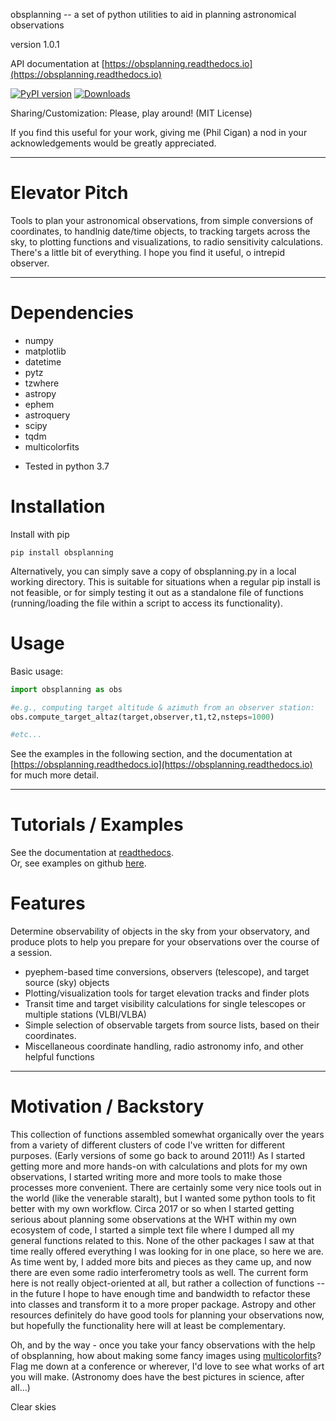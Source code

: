 obsplanning -- a set of python utilities to aid in planning astronomical observations

version 1.0.1

API documentation at [https://obsplanning.readthedocs.io](https://obsplanning.readthedocs.io)





[![PyPI version](https://badge.fury.io/py/obsplanning.svg)](https://badge.fury.io/py/obsplanning)
[![Downloads](https://pepy.tech/badge/obsplanning)](https://pepy.tech/project/obsplanning)


Sharing/Customization: Please, play around!  (MIT License)

If you find this useful for your work, giving me (Phil Cigan) a nod in your acknowledgements would be greatly appreciated.  





-----------------------

# Elevator Pitch

Tools to plan your astronomical observations, from simple conversions of coordinates, to handlnig date/time objects, to tracking targets across the sky, to plotting functions and visualizations, to radio sensitivity calculations.  There's a little bit of everything.  I hope you find it useful, o intrepid observer.



-----------------------

# Dependencies

* numpy
* matplotlib 
* datetime
* pytz
* tzwhere
* astropy
* ephem
* astroquery
* scipy
* tqdm
* multicolorfits


- Tested in python 3.7 



# Installation

Install with pip
```console
pip install obsplanning
```

Alternatively, you can simply save a copy of obsplanning.py in a local working directory.  This is suitable for situations when a regular pip install is not feasible, or for simply testing it out as a standalone file of functions (running/loading the file within a script to access its functionality).


# Usage

Basic usage:
```python
import obsplanning as obs

#e.g., computing target altitude & azimuth from an observer station:
obs.compute_target_altaz(target,observer,t1,t2,nsteps=1000)

#etc...
```

See the examples in the following section, and the documentation at [https://obsplanning.readthedocs.io](https://obsplanning.readthedocs.io) for much more detail.


-----------------------

# Tutorials / Examples 

See the documentation at [readthedocs](https://obsplanning.readthedocs.io).  
Or, see examples on github [here](./examples.md).



# Features

Determine observability of objects in the sky from your observatory, and produce plots to help you prepare for your observations over the course of a session.  

- pyephem-based time conversions, observers (telescope), and target source (sky) objects
- Plotting/visualization tools for target elevation tracks and finder plots
- Transit time and target visibility calculations for single telescopes or multiple stations (VLBI/VLBA)
- Simple selection of observable targets from source lists, based on their coordinates. 
- Miscellaneous coordinate handling, radio astronomy info, and other helpful functions




-----------------------

# Motivation / Backstory

This collection of functions assembled somewhat organically over the years from a variety of different clusters of code I've written for different purposes.  (Early versions of some go back to around 2011!)  As I started getting more and more hands-on with calculations and plots for my own observations, I started writing more and more tools to make those processes more convenient.  There are certainly some very nice tools out in the world (like the venerable staralt), but I wanted some python tools to fit better with my own workflow.  Circa 2017 or so when I started getting serious about planning some observations at the WHT within my own ecosystem of code, I started a simple text file where I dumped all my general functions related to this.  None of the other packages I saw at that time really offered everything I was looking for in one place, so here we are.  As time went by, I added more bits and pieces as they came up, and now there are even some radio interferometry tools as well.  The current form here is not really object-oriented at all, but rather a collection of functions -- in the future I hope to have enough time and bandwidth to refactor these into classes and transform it to a more proper package.  Astropy and other resources definitely do have good tools for planning your observations now, but hopefully the functionality here will at least be complementary. 

Oh, and by the way - once you take your fancy observations with the help of obsplanning, how about making some fancy images using [multicolorfits](https://github.com/pjcigan/multicolorfits)?  Flag me down at a conference or wherever, I'd love to see what works of art you will make.  (Astronomy does have the best pictures in science, after all...)

Clear skies











